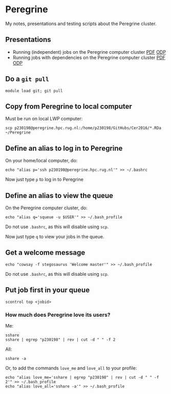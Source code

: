 # Peregrine

My notes, presentations and testing scripts about the Peregrine cluster.

## Presentations

 * Running (independent) jobs on the Peregrine computer cluster [PDF](independent_jobs.pdf) [ODP](independent_jobs.odp)
 * Running jobs with dependencies on the Peregrine computer cluster [PDF](job_dependencies.pdf) [ODP](job_dependencies.odp)

## Do a `git pull`

```
module load git; git pull
```

## Copy from Peregrine to local computer

Must be run on local LWP computer:

```
scp p230198@peregrine.hpc.rug.nl:/home/p230198/GitHubs/Cer2016/*.RDa ~/Peregrine
```

## Define an alias to log in to Peregrine

On your home/local computer, do:

```
echo "alias p='ssh p230198@peregrine.hpc.rug.nl'" >> ~/.bashrc
```

Now just type `p` to log in to Peregrine

## Define an alias to view the queue

On the Peregrine computer cluster, do:

```
echo "alias q='squeue -u $USER'" >> ~/.bash_profile
```

Do not use `.bashrc`, as this will disable using `scp`.

Now just type `q` to view your jobs in the queue.

## Get a welcome message

```
echo "cowsay -f stegosaurus 'Welcome master'" >> ~/.bash_profile
```

Do not use `.bashrc`, as this will disable using `scp`.

## Put job first in your queue

`scontrol top <jobid>`

### How much does Peregrine love its users?

Me:

```
sshare
sshare | egrep "p230198" | rev | cut -d " " -f 2
```

All:

```
sshare -a
```

Or, to add the commands `love_me` and `love_all` to your profile:

```
echo "alias love_me='sshare | egrep "p230198" | rev | cut -d " " -f 2'" >> ~/.bash_profile
echo "alias love_all='sshare -a'" >> ~/.bash_profile
```